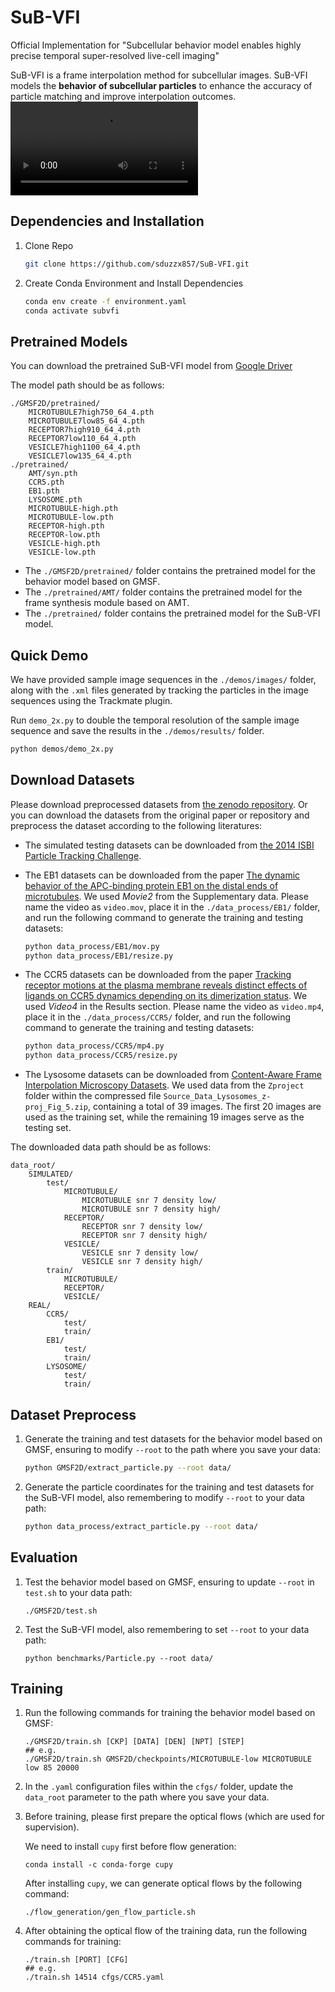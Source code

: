 # SuB-VFI
Official Implementation for "Subcellular behavior model enables highly precise temporal super-resolved live-cell imaging"

SuB-VFI is a frame interpolation method for subcellular images. SuB-VFI models the **behavior of subcellular particles** to enhance the accuracy of particle matching and improve interpolation outcomes. 
<video src="video/combined_video4.avi"></video>


## Dependencies and Installation
1. Clone Repo

   ```bash
   git clone https://github.com/sduzzx857/SuB-VFI.git
   ```

2. Create Conda Environment and Install Dependencies

   ```bash
   conda env create -f environment.yaml
   conda activate subvfi
   ```
## Pretrained Models

You can download the pretrained SuB-VFI model from [Google Driver](https://drive.google.com/drive/folders/1v3XXAmuJZOov1JaOiWMNhmJvKj8iM_Ee?usp=sharing)

The model path should be as follows:

```
./GMSF2D/pretrained/
    MICROTUBULE7high750_64_4.pth
    MICROTUBULE7low85_64_4.pth
    RECEPTOR7high910_64_4.pth
    RECEPTOR7low110_64_4.pth
    VESICLE7high1100_64_4.pth
    VESICLE7low135_64_4.pth
./pretrained/
    AMT/syn.pth
    CCR5.pth
    EB1.pth
    LYSOSOME.pth
    MICROTUBULE-high.pth
    MICROTUBULE-low.pth
    RECEPTOR-high.pth
    RECEPTOR-low.pth
    VESICLE-high.pth
    VESICLE-low.pth
```
* The `./GMSF2D/pretrained/` folder contains the pretrained model for the behavior model based on GMSF. 
* The `./pretrained/AMT/` folder contains the pretrained model for the frame synthesis module based on AMT. 
* The `./pretrained/` folder contains the pretrained model for the SuB-VFI model.

## Quick Demo

We have provided sample image sequences in the `./demos/images/` folder, along with the `.xml` files generated by tracking the particles in the image sequences using the Trackmate plugin.

Run `demo_2x.py` to double the temporal resolution of the sample image sequence and save the results in the ``./demos/results/`` folder.

 ```bash
 python demos/demo_2x.py
 ```

## Download Datasets
Please download preprocessed datasets from [the zenodo repository](https://zenodo.org/records/14043236). Or you can download the datasets from the original paper or repository and preprocess the dataset according to the following literatures:

* The simulated testing datasets can be downloaded from [the 2014 ISBI Particle Tracking Challenge](http://bioimageanalysis.org/track/). 
* The EB1 datasets can be downloaded from the paper [The dynamic behavior of the APC-binding protein EB1 on the distal ends of microtubules](https://www.cell.com/current-biology/fulltext/S0960-9822(00)00600-X?_returnURL=https%3A%2F%2Flinkinghub.elsevier.com%2Fretrieve%2Fpii%2FS096098220000600X%3Fshowall%3Dtrue).  We used *Movie2* from the Supplementary data. Please name the video as `video.mov`, place it in the `./data_process/EB1/` folder, and run the following command to generate the training and testing datasets:

  ```bash
  python data_process/EB1/mov.py
  python data_process/EB1/resize.py
  ```

* The CCR5 datasets can be downloaded from the paper [Tracking receptor motions at the plasma membrane reveals distinct effects of ligands on CCR5 dynamics depending on its dimerization status](https://elifesciences.org/articles/76281). We used *Video4* in the Results section. Please name the video as `video.mp4`, place it in the `./data_process/CCR5/` folder, and run the following command to generate the training and testing datasets:

  ```bash
  python data_process/CCR5/mp4.py
  python data_process/CCR5/resize.py
  ```
* The Lysosome datasets can be downloaded from [Content-Aware Frame Interpolation Microscopy Datasets](https://zenodo.org/records/10076346). We used data from the `Zproject` folder within the compressed file `Source_Data_Lysosomes_z-proj_Fig_5.zip`, containing a total of 39 images. The first 20 images are used as the training set, while the remaining 19 images serve as the testing set.



The downloaded data path should be as follows:

```
data_root/
    SIMULATED/
        test/
            MICROTUBULE/
                MICROTUBULE snr 7 density low/
                MICROTUBULE snr 7 density high/
            RECEPTOR/
                RECEPTOR snr 7 density low/
                RECEPTOR snr 7 density high/
            VESICLE/
                VESICLE snr 7 density low/
                VESICLE snr 7 density high/
        train/
            MICROTUBULE/
            RECEPTOR/
            VESICLE/
    REAL/
        CCR5/
            test/
            train/
        EB1/
            test/
            train/
        LYSOSOME/
            test/
            train/
```

## Dataset Preprocess

1. Generate the training and test datasets for the behavior model based on GMSF, ensuring to modify `--root` to the path where you save your data:

    ```bash
    python GMSF2D/extract_particle.py --root data/
    ```

2. Generate the particle coordinates for the training and test datasets for the SuB-VFI model, also remembering to modify `--root` to your data path:

    ```bash
    python data_process/extract_particle.py --root data/
    ```

## Evaluation

1. Test the behavior model based on GMSF, ensuring to update `--root` in `test.sh` to your data path:

    ```shell
    ./GMSF2D/test.sh
    ```

2. Test the SuB-VFI model, also remembering to set `--root` to your data path:

    ```shell
    python benchmarks/Particle.py --root data/
    ```

## Training

1. Run the following commands for training the behavior model based on GMSF:
    ```shell
    ./GMSF2D/train.sh [CKP] [DATA] [DEN] [NPT] [STEP]
    ## e.g.
    ./GMSF2D/train.sh GMSF2D/checkpoints/MICROTUBULE-low MICROTUBULE low 85 20000
    ```

2. In the `.yaml` configuration files within the `cfgs/` folder, update the `data_root` parameter to the path where you save your data.

3. Before training, please first prepare the optical flows (which are used for supervision).

    We need to install `cupy` first before flow generation:

    ```shell
    conda install -c conda-forge cupy
    ```

    After installing `cupy`, we can generate optical flows by the following command:  

    ```shell
    ./flow_generation/gen_flow_particle.sh
    ```
4. After obtaining the optical flow of the training data, run the following commands for training:

    ```shell
    ./train.sh [PORT] [CFG]
    ## e.g.
    ./train.sh 14514 cfgs/CCR5.yaml
    ```


